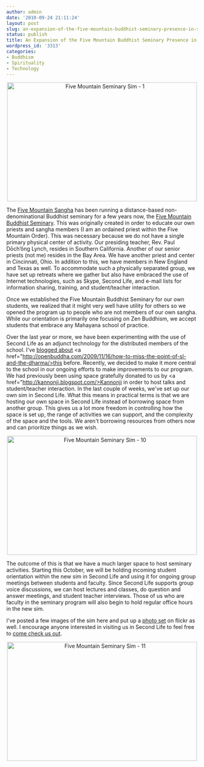 ```yaml
---
author: admin
date: '2010-09-24 21:11:24'
layout: post
slug: an-expansion-of-the-five-mountain-buddhist-seminary-presence-in-second-life
status: publish
title: An Expansion of the Five Mountain Buddhist Seminary Presence in Second Life
wordpress_id: '3313'
categories:
- Buddhism
- Spirituality
- Technology
---
```

<p style="text-align: center"><a href="http://www.flickr.com/photos/albill/5021316933/" title="Five Mountain Seminary Sim - 1 by albill, on Flickr"><img src="https://farm5.static.flickr.com/4084/5021316933_87c2681420.jpg" width="500" height="313" alt="Five Mountain Seminary Sim - 1" /></a></p>

The <a href="http://www.fivemountain.org/">Five Mountain Sangha</a> has been running a distance-based non-denominational Buddhist seminary for a few years now, the <a href="http://www.five-mountain.org">Five Mountain Buddhist Seminary</a>. This was originally created in order to educate our own priests and sangha members (I am an ordained priest within the Five Mountain Order). This was necessary because we do not have a single primary physical center of activity. Our presiding teacher, Rev. Paul Dōch’ŏng Lynch, resides in Southern California. Another of our senior priests (not me) resides in the Bay Area. We have another priest and center in Cincinnati, Ohio. In addition to this, we have members in New England and Texas as well. To accommodate such a physically separated group, we have set up retreats where we gather but also have embraced the use of Internet technologies, such as Skype, Second Life, and e-mail lists for information sharing, training, and student/teacher interaction. 

Once we established the Five Mountain Buddhist Seminary for our own students, we realized that it might very well have utility for others so we opened the program up to people who are not members of our own sangha. While our orientation is primarily one focusing on Zen Buddhism, we accept students that embrace any Mahayana school of practice. 

Over the last year or more, we have been experimenting with the use of Second Life as an adjunct technology for the distributed members of the school. I've <a href="http://openbuddha.com/2009/10/16/the-dharma-of-second-life/">blogged about</a> <a href="http://openbuddha.com/2009/11/16/how-to-miss-the-point-of-sl-and-the-dharma/>this before</a>. Recently, we decided to make it more central to the school in our ongoing efforts to make improvements to our program. We had previously been using space gratefully donated to us by <a href="http://kannonji.blogspot.com/>Kannonji</a> in order to host talks and student/teacher interaction. In the last couple of weeks, we've set up our own sim in Second Life. What this means in practical terms is that we are hosting our own space in Second Life instead of borrowing space from another group. This gives us a lot more freedom in controlling how the space is set up, the range of activities we can support, and the complexity of the space and the tools. We aren't borrowing resources from others now and can prioritize things as we wish.

<p style="text-align: center"><a href="http://www.flickr.com/photos/albill/5021317529/" title="Five Mountain Seminary Sim - 10 by albill, on Flickr"><img src="https://farm5.static.flickr.com/4131/5021317529_30f632c46e.jpg" width="500" height="313" alt="Five Mountain Seminary Sim - 10" /></a></p>

The outcome of this is that we have a much larger space to host seminary activities. Starting this October, we will be holding incoming student orientation within the new sim in Second Life and using it for ongoing group meetings between students and faculty. Since Second Life supports group voice discussions, we can host lectures and classes, do question and answer meetings, and student teacher interviews. Those of us who are faculty in the seminary program will also begin to hold regular office hours in the new sim.

I've posted a few images of the sim here and put up a <a href="http://www.flickr.com/photos/albill/sets/72157624902853011/">photo set</a> on flickr as well. I encourage anyone interested in visiting us in Second Life to feel free to <a href="http://slurl.com/secondlife/Five%20Mountain/121/106/22">come check us out</a>.

<p style="text-align: center"><a href="http://www.flickr.com/photos/albill/5021924510/" title="Five Mountain Seminary Sim - 11 by albill, on Flickr"><img src="https://farm5.static.flickr.com/4106/5021924510_7c7773db47.jpg" width="500" height="313" alt="Five Mountain Seminary Sim - 11" /></a></p>
